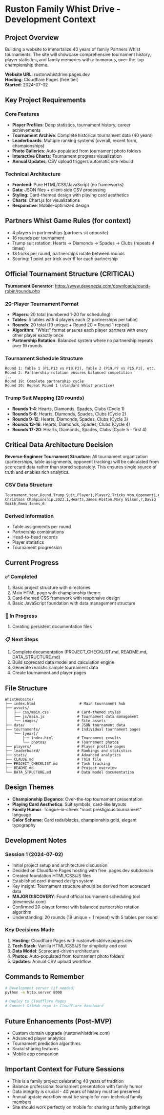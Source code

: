 # Ruston Family Whist Drive - Development Context

## Project Overview
Building a website to immortalize 40 years of family Partners Whist tournaments. The site will showcase comprehensive tournament history, player statistics, and family memories with a humorous, over-the-top championship theme.

**Website URL**: rustonwhistdrive.pages.dev  
**Hosting**: Cloudflare Pages (free tier)  
**Started**: 2024-07-02

## Key Project Requirements

### Core Features
- **Player Profiles**: Deep statistics, tournament history, career achievements
- **Tournament Archive**: Complete historical tournament data (40 years)
- **Leaderboards**: Multiple ranking systems (overall, recent form, championships)
- **Photo Galleries**: Auto-populated from tournament photo folders
- **Interactive Charts**: Tournament progress visualization
- **Annual Updates**: CSV upload triggers automatic site rebuild

### Technical Architecture
- **Frontend**: Pure HTML/CSS/JavaScript (no frameworks)
- **Data**: JSON files + client-side CSV processing
- **Styling**: Card-themed design with playing card aesthetics
- **Charts**: Chart.js for visualizations
- **Responsive**: Mobile-optimized design

## Partners Whist Game Rules (for context)
- 4 players in partnerships (partners sit opposite)
- 16 rounds per tournament
- Trump suit rotation: Hearts → Diamonds → Spades → Clubs (repeats 4 times)
- 13 tricks per round, partnerships rotate between rounds
- Scoring: 1 point per trick over 6 for each partnership

## Official Tournament Structure (CRITICAL)
**Tournament Generator**: https://www.devenezia.com/downloads/round-robin/rounds.php

### 20-Player Tournament Format
- **Players**: 20 total (numbered 1-20 for scheduling)
- **Tables**: 5 tables with 4 players each (2 partnerships per table)
- **Rounds**: 20 total (19 unique + Round 20 = Round 1 repeat)
- **Algorithm**: "Whist" format ensures each player partners with every other player exactly once
- **Partnership Rotation**: Balanced system where no partnership repeats over 19 rounds

### Tournament Schedule Structure
```
Round 1: Table 1 (P1,P13 vs P18,P2), Table 2 (P19,P7 vs P15,P3), etc.
Round 2: Partnership rotation ensures balanced competition
...
Round 19: Complete partnership cycle
Round 20: Repeat Round 1 (standard Whist practice)
```

### Trump Suit Mapping (20 rounds)
- **Rounds 1-4**: Hearts, Diamonds, Spades, Clubs (Cycle 1)
- **Rounds 5-8**: Hearts, Diamonds, Spades, Clubs (Cycle 2)
- **Rounds 9-12**: Hearts, Diamonds, Spades, Clubs (Cycle 3)
- **Rounds 13-16**: Hearts, Diamonds, Spades, Clubs (Cycle 4)
- **Rounds 17-20**: Hearts, Diamonds, Spades, Clubs (Cycle 5 - first 4)

## Critical Data Architecture Decision
**Reverse-Engineer Tournament Structure**: All tournament organization (partnerships, table assignments, opponent tracking) will be calculated from scorecard data rather than stored separately. This ensures single source of truth and enables rich analytics.

### CSV Data Structure
```csv
Tournament,Year,Round,Trump_Suit,Player1,Player2,Tricks_Won,Opponent1,Opponent2,Opponent_Tricks
Christmas Championship,2023,1,Hearts,James Ruston,Mary Wilson,7,David Smith,Emma Jones,6
```

### Derived Information
- Table assignments per round
- Partnership combinations
- Head-to-head records
- Player statistics
- Tournament progression

## Current Progress

### ✅ Completed
1. Basic project structure with directories
2. Main HTML page with championship theme
3. Card-themed CSS framework with responsive design
4. Basic JavaScript foundation with data management structure

### 🚧 In Progress
1. Creating persistent documentation files

### 📋 Next Steps
1. Complete documentation (PROJECT_CHECKLIST.md, README.md, DATA_STRUCTURE.md)
2. Build scorecard data model and calculation engine
3. Generate realistic sample tournament data
4. Create tournament and player pages

## File Structure
```
WhistWebsite/
├── index.html                    # Main tournament hub
├── assets/
│   ├── css/main.css             # Card-themed styles
│   ├── js/main.js               # Tournament data management
│   └── images/                  # Site assets
├── data/                        # JSON tournament data
├── tournaments/                 # Individual tournament pages
│   └── [year]/
│       ├── index.html           # Tournament results
│       └── photos/              # Tournament photos
├── players/                     # Player profile pages
├── leaderboard/                 # Rankings and statistics
├── stats/                       # Advanced analytics
├── CLAUDE.md                    # This file
├── PROJECT_CHECKLIST.md         # Task tracking
├── README.md                    # Project overview
└── DATA_STRUCTURE.md            # Data model documentation
```

## Design Themes
- **Championship Elegance**: Over-the-top tournament presentation
- **Playing Card Aesthetics**: Suit symbols, card-like layouts
- **Family Humor**: Tongue-in-cheek "most prestigious tournament" language
- **Color Scheme**: Card reds/blacks, championship gold, elegant typography

## Development Notes

### Session 1 (2024-07-02)
- Initial project setup and architecture discussion
- Decided on Cloudflare Pages hosting with free .pages.dev subdomain
- Created foundation HTML/CSS/JS files
- Established card-themed design system
- Key insight: Tournament structure should be derived from scorecard data
- **MAJOR DISCOVERY**: Found official tournament scheduling tool (devenezia.com)
- Confirmed 20-player format with balanced partnership rotation algorithm
- Understanding: 20 rounds (19 unique + 1 repeat) with 5 tables per round

### Key Decisions Made
1. **Hosting**: Cloudflare Pages with rustonwhistdrive.pages.dev
2. **Tech Stack**: Vanilla HTML/CSS/JS for simplicity and cost
3. **Data Model**: Scorecard-driven architecture
4. **Photos**: Auto-populated from tournament photo folders
5. **Updates**: Annual CSV upload workflow

## Commands to Remember
```bash
# Development server (if needed)
python -m http.server 8000

# Deploy to Cloudflare Pages
# Connect GitHub repo in Cloudflare dashboard
```

## Future Enhancements (Post-MVP)
- Custom domain upgrade (rustonwhistdrive.com)
- Advanced player analytics
- Tournament prediction algorithms
- Social sharing features
- Mobile app companion

## Important Context for Future Sessions
- This is a family project celebrating 40 years of tradition
- Balance professional tournament presentation with family humor
- Data integrity is crucial - 40 years of history must be preserved
- Annual update workflow must be simple for non-technical family members
- Site should work perfectly on mobile for sharing at family gatherings